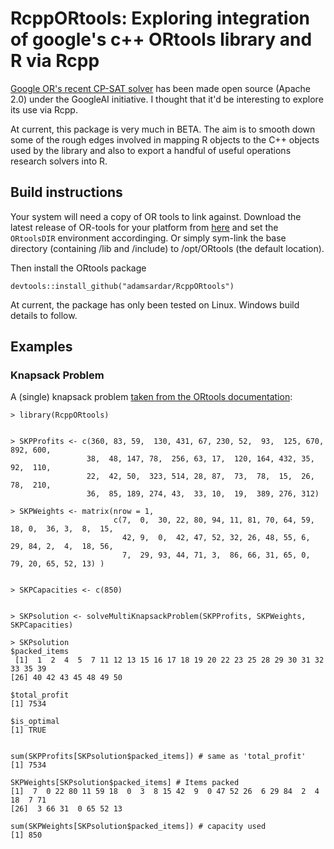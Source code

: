 # RcppORtools: Exploring integration of google's c++ ORtools library and R via Rcpp

[Google OR's recent CP-SAT solver](https://developers.google.com/optimization/) has been made open source (Apache 2.0) under the GoogleAI initiative. I thought that it'd be interesting to explore its use via Rcpp.

At current, this package is very much in BETA. The aim is to smooth down some of the rough edges involved in mapping R objects to the C++ objects used by the library and also to export a handful of useful operations research solvers into R.

## Build instructions

Your system will need a copy of OR tools to link against. Download the latest release of OR-tools for your platform from [here](https://github.com/google/or-tools/releases) and set the `ORtoolsDIR` environment accordinging. Or simply sym-link the base directory (containing /lib and /include) to /opt/ORtools (the default location).

Then install the ORtools package

```
devtools::install_github("adamsardar/RcppORtools")
```

At current, the package has only been tested on Linux. Windows build details to follow.

## Examples

### Knapsack Problem
 
A (single) knapsack problem [taken from the ORtools documentation](https://developers.google.com/optimization/bin/knapsack):
 
```
> library(RcppORtools)

 
> SKPProfits <- c(360, 83, 59,  130, 431, 67, 230, 52,  93,  125, 670, 892, 600,
                 38,  48, 147, 78,  256, 63, 17,  120, 164, 432, 35,  92,  110,
                 22,  42, 50,  323, 514, 28, 87,  73,  78,  15,  26,  78,  210,
                 36,  85, 189, 274, 43,  33, 10,  19,  389, 276, 312)
                         
> SKPWeights <- matrix(nrow = 1,
                       c(7,  0,  30, 22, 80, 94, 11, 81, 70, 64, 59, 18, 0,  36, 3,  8,  15,
                         42, 9,  0,  42, 47, 52, 32, 26, 48, 55, 6,  29, 84, 2,  4,  18, 56,
                         7,  29, 93, 44, 71, 3,  86, 66, 31, 65, 0,  79, 20, 65, 52, 13) )
                         
                         
> SKPCapacities <- c(850)
     
      
> SKPsolution <- solveMultiKnapsackProblem(SKPProfits, SKPWeights, SKPCapacities)
     
> SKPsolution
$packed_items
 [1]  1  2  4  5  7 11 12 13 15 16 17 18 19 20 22 23 25 28 29 30 31 32 33 35 39
[26] 40 42 43 45 48 49 50

$total_profit
[1] 7534

$is_optimal
[1] TRUE

     
sum(SKPProfits[SKPsolution$packed_items]) # same as 'total_profit'
[1] 7534

SKPWeights[SKPsolution$packed_items] # Items packed
[1]  7  0 22 80 11 59 18  0  3  8 15 42  9  0 47 52 26  6 29 84  2  4 18  7 71
[26]  3 66 31  0 65 52 13

sum(SKPWeights[SKPsolution$packed_items]) # capacity used
[1] 850
```